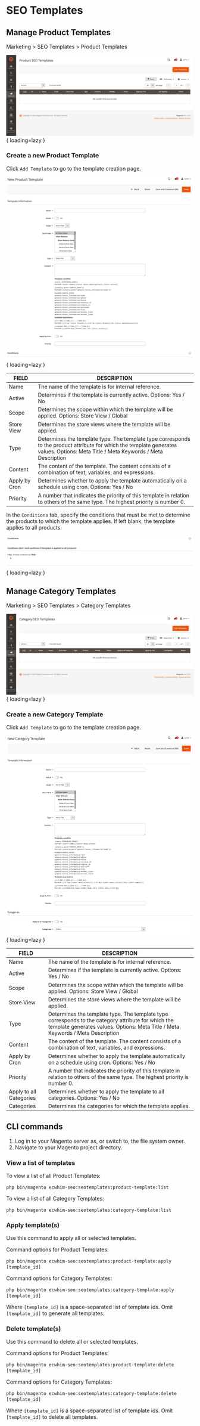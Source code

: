 # SEO Templates

## Manage Product Templates

Marketing > SEO Templates > Product Templates

![Product Template grid](../images/extension/seo-templates/product-templates/grid.png){ loading=lazy }

### Create a new Product Template
Click `Add Template` to go to the template creation page.

![New Product Template](../images/extension/seo-templates/product-templates/new-template.png){ loading=lazy }

| FIELD         | DESCRIPTION |
| ------------- | ----------- |
| Name          | The name of the template is for internal reference. |
| Active        | Determines if the template is currently active. Options: Yes / No |
| Scope         | Determines the scope within which the template will be applied. Options: Store View / Global |
| Store View    | Determines the store views where the template will be applied. |
| Type          | Determines the template type. The template type corresponds to the product attribute for which the template generates values. Options: Meta Title / Meta Keywords / Meta Description |
| Content       | The content of the template. The content consists of a combination of text, variables, and expressions. |
| Apply by Cron | Determines whether to apply the template automatically on a schedule using cron. Options: Yes / No |
| Priority      | A number that indicates the priority of this template in relation to others of the same type. The highest priority is number 0. |

In the `Conditions` tab, specify the conditions that must be met to determine the products to which the template applies. If left blank, the template applies to all products.

![Product Template Conditions](../images/extension/seo-templates/product-templates/conditions.png){ loading=lazy }

## Manage Category Templates

Marketing > SEO Templates > Category Templates

![Category Template grid](../images/extension/seo-templates/category-templates/grid.png){ loading=lazy }

### Create a new Category Template
Click `Add Template` to go to the template creation page.

![New Category Template](../images/extension/seo-templates/category-templates/new-template.png){ loading=lazy }

| FIELD                           | DESCRIPTION |
| ------------------------------- | ----------- |
| Name          | The name of the template is for internal reference. |
| Active        | Determines if the template is currently active. Options: Yes / No |
| Scope         | Determines the scope within which the template will be applied. Options: Store View / Global |
| Store View    | Determines the store views where the template will be applied. |
| Type          | Determines the template type. The template type corresponds to the category attribute for which the template generates values. Options: Meta Title / Meta Keywords / Meta Description |
| Content       | The content of the template. The content consists of a combination of text, variables, and expressions. |
| Apply by Cron | Determines whether to apply the template automatically on a schedule using cron. Options: Yes / No |
| Priority      | A number that indicates the priority of this template in relation to others of the same type. The highest priority is number 0. |
| Apply to all Categories | Determines whether to apply the template to all categories. Options: Yes / No |
| Categories              | Determines the categories for which the template applies. |

## CLI commands

1. Log in to your Magento server as, or switch to, the file system owner.
2. Navigate to your Magento project directory.

### View a list of templates
To view a list of all Product Templates:
```shell
php bin/magento ecwhim-seo:seotemplates:product-template:list
```
To view a list of all Category Templates:
```shell
php bin/magento ecwhim-seo:seotemplates:category-template:list
```

### Apply template(s)
Use this command to apply all or selected templates.

Command options for Product Templates:
```shell
php bin/magento ecwhim-seo:seotemplates:product-template:apply [template_id]
```
Command options for Category Templates:
```shell
php bin/magento ecwhim-seo:seotemplates:category-template:apply [template_id]
```
Where `[template_id]` is a space-separated list of template ids. Omit `[template_id]` to generate all templates.

### Delete template(s)
Use this command to delete all or selected templates.

Command options for Product Templates:
```shell
php bin/magento ecwhim-seo:seotemplates:product-template:delete [template_id]
```
Command options for Category Templates:
```shell
php bin/magento ecwhim-seo:seotemplates:category-template:delete [template_id]
```
Where `[template_id]` is a space-separated list of template ids. Omit `[template_id]` to delete all templates.
